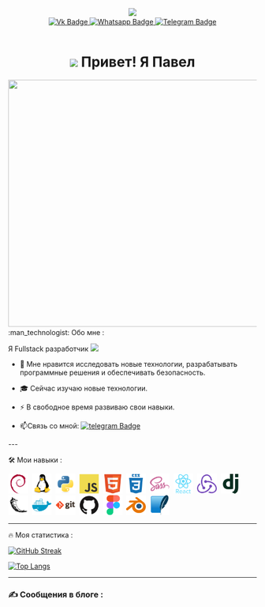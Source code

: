 <div id="header" align="center">
  <img src="https://media.giphy.com/media/jTNG3RF6EwbkpD4LZx/giphy.gif" width="300"/>

  <div id="badges" align="center">
    <a href="https://vk.com/pavitves">
      <img src="https://img.shields.io/badge/Vk-blue?style=for-the-badge&logo=Vk&logoColor=white" alt="Vk Badge"/>
    </a>
      <a href="https://api.whatsapp.com/send?phone=89157020675">
      <img src="https://img.shields.io/badge/whatsapp-green?style=for-the-badge&logo=whatsapp&logoColor=white" alt="Whatsapp Badge"/>
    </a>
    <a href="https://t.me/Pusha_azure">
      <img src="https://img.shields.io/badge/Telegram-blue?style=for-the-badge&logo=Telegram&logoColor=white" alt="Telegram Badge"/>
    </a>
  </div>
   
  <img src="https://komarev.com/ghpvc/?username=Pavel253&style=flat-square&color=blue" alt=""/>
    
  <h1>
    <img src="https://media.giphy.com/media/hvRJCLFzcasrR4ia7z/giphy.gif" width="40px"/>
    Привет! Я Павел
  </h1>

  <div align="center">
    <img src="https://7themes.su/_ph/66/694359572.png?1705266283" width="800" height="500"/>
  </div>
</div>

<div id='main' align="start">
  :man_technologist: Обо мне :
  
  Я Fullstack разработчик <img src="https://media.giphy.com/media/WUlplcMpOCEmTGBtBW/giphy.gif" width="30">

  - :telescope: Мне нравится исследовать новые технологии, разрабатывать программные решения и обеспечивать безопасность.

  - :mortar_board: Сейчас изучаю новые технологии.
  
  - :zap: В свободное время развиваю свои навыки.
  
  - :mailbox:Связь со мной: [![telegram Badge](https://img.shields.io/badge/Telegram-blue?style=for-the-badge&logo=Telegram&logoColor=white)](https://t.me/Pusha_azure)
</div>

<div id='footer' aling='start'>
  ---

  :hammer_and_wrench: Мои навыки :

  <div>
    <img src="https://github.com/devicons/devicon/blob/master/icons/debian/debian-original.svg" title="debian" **alt="debian" width="40" height="40"/>&nbsp;
    <img src="https://github.com/devicons/devicon/blob/master/icons/linux/linux-original.svg" title="linux" **alt="linux" width="40" height="40"/>&nbsp;
    <img src="https://github.com/devicons/devicon/blob/master/icons/python/python-original.svg" title="Python" alt="Python" width="40" height="40"/>&nbsp;
    <img src="https://github.com/devicons/devicon/blob/master/icons/javascript/javascript-original.svg" title="JavaScript" alt="JavaScript" width="40" height="40"/>&nbsp;
    <img src="https://github.com/devicons/devicon/blob/master/icons/html5/html5-original.svg" title="HTML5" alt="HTML" width="40" height="40"/>&nbsp;
    <img src="https://github.com/devicons/devicon/blob/master/icons/css3/css3-plain-wordmark.svg"  title="CSS3" alt="CSS" width="40" height="40"/>&nbsp;
    <img src="https://github.com/devicons/devicon/blob/master/icons/sass/sass-original.svg" title="sass" **alt="sass" width="40" height="40"/>&nbsp;
    <img src="https://github.com/devicons/devicon/blob/master/icons/react/react-original-wordmark.svg" title="React" alt="React" width="40" height="40"/>&nbsp;
    <img src="https://github.com/devicons/devicon/blob/master/icons/redux/redux-original.svg" title="Redux" alt="Redux " width="40" height="40"/>&nbsp;
    <img src="https://github.com/devicons/devicon/blob/master/icons/django/django-plain.svg" title="dj" **alt="dl" width="40" height="40"/>&nbsp;
    <img src="https://github.com/devicons/devicon/blob/master/icons/flask/flask-original.svg" title="flask" **alt="flask" width="40" height="40"/>&nbsp;
    <img src="https://github.com/devicons/devicon/blob/master/icons/docker/docker-plain.svg" title="docker" **alt="docker" width="40" height="40"/>&nbsp;
    <img src="https://github.com/devicons/devicon/blob/master/icons/git/git-original-wordmark.svg" title="Git" **alt="Git" width="40" height="40"/>&nbsp;
    <img src="https://github.com/devicons/devicon/blob/master/icons/github/github-original.svg" title="github" **alt="github" width="40" height="40"/>&nbsp;
    <img src="https://github.com/devicons/devicon/blob/master/icons/figma/figma-original.svg" title="figma" **alt="figma" width="40" height="40"/>&nbsp;
    <img src="https://github.com/devicons/devicon/blob/master/icons/blender/blender-original.svg" title="blender" **alt="blender" width="40" height="40"/>&nbsp;
    <img src="https://github.com/devicons/devicon/blob/master/icons/sqlite/sqlite-original.svg" title="sqlite" **alt="sqlite" width="40" height="40"/>&nbsp;
  </div>

  ---

  :fire: Моя статистика :

  
  [![GitHub Streak](http://github-readme-streak-stats.herokuapp.com?user=Pavel253&theme=radical&background=141321)](https://git.io/streak-stats)
      
  [![Top Langs](https://github-readme-stats.vercel.app/api/top-langs/?username=Pavel253&layout=compact&theme=radical)](https://github.com/anuraghazra/github-readme-stats)

  ---

  ### :writing_hand: Сообщения в блоге :


  <!-- BLOG-POST-LIST:START -->
  
  <!-- BLOG-POST-LIST:END -->

  
</div>

